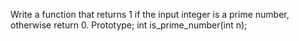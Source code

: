 Write a function that returns 1 if the input integer is a prime number, otherwise return 0. Prototype; int is_prime_number(int n);

